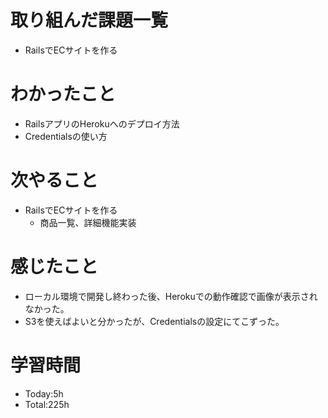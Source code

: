 # 取り組んだ課題一覧
- RailsでECサイトを作る
  
# わかったこと
- RailsアプリのHerokuへのデプロイ方法
- Credentialsの使い方
   
# 次やること
- RailsでECサイトを作る
  - 商品一覧、詳細機能実装

# 感じたこと
- ローカル環境で開発し終わった後、Herokuでの動作確認で画像が表示されなかった。
- S3を使えばよいと分かったが、Credentialsの設定にてこずった。

# 学習時間
- Today:5h
- Total:225h
